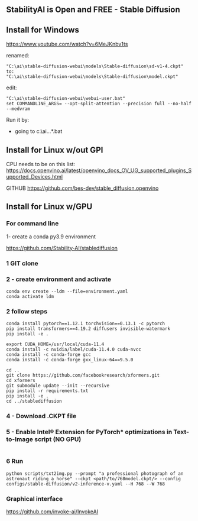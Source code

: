 ## StabilityAI is Open and FREE - Stable Diffusion


## Install for Windows

https://www.youtube.com/watch?v=6MeJKnbv1ts


renamed:

```
"C:\ai\stable-diffusion-webui\models\Stable-diffusion\sd-v1-4.ckpt"
to:
"C:\ai\stable-diffusion-webui\models\Stable-diffusion\model.ckpt"
```

edit:
```
"C:\ai\stable-diffusion-webui\webui-user.bat"
set COMMANDLINE_ARGS= --opt-split-attention --precision full --no-half --medvram
```

Run it by:
* going to c:\ai\...\*.bat


## Install for Linux w/out GPI
CPU needs to be on this list:
https://docs.openvino.ai/latest/openvino_docs_OV_UG_supported_plugins_Supported_Devices.html

GITHUB
https://github.com/bes-dev/stable_diffusion.openvino


## Install for Linux w/GPU

### For command line
1- create a conda py3.9 environment

https://github.com/Stability-AI/stablediffusion

### 1 GIT clone
### 2 - create environment and activate
```
conda env create --ldm --file=environment.yaml
conda activate ldm
```
### 2 follow steps
```
conda install pytorch==1.12.1 torchvision==0.13.1 -c pytorch
pip install transformers==4.19.2 diffusers invisible-watermark
pip install -e .

export CUDA_HOME=/usr/local/cuda-11.4
conda install -c nvidia/label/cuda-11.4.0 cuda-nvcc
conda install -c conda-forge gcc
conda install -c conda-forge gxx_linux-64==9.5.0

cd ..
git clone https://github.com/facebookresearch/xformers.git
cd xformers
git submodule update --init --recursive
pip install -r requirements.txt
pip install -e .
cd ../stablediffusion
```
### 4 - Download .CKPT file
### 5 - Enable Intel® Extension for PyTorch* optimizations in Text-to-Image script (NO GPU)
```

```
### 6 Run
```
python scripts/txt2img.py --prompt "a professional photograph of an astronaut riding a horse" --ckpt <path/to/768model.ckpt/> --config configs/stable-diffusion/v2-inference-v.yaml --H 768 --W 768  
```


### Graphical interface

https://github.com/invoke-ai/InvokeAI
